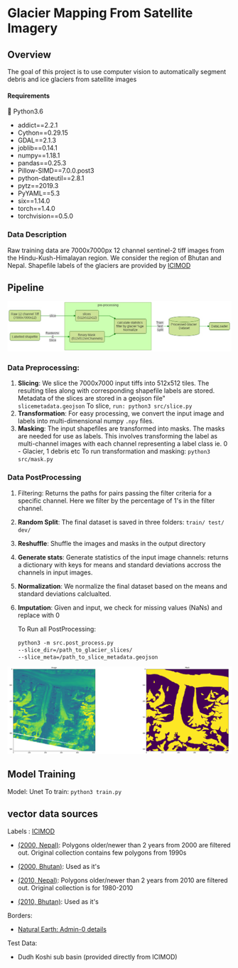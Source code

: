 # Glacier Mapping From Satellite Imagery

## Overview
The goal of this project is to use computer vision to automatically segment debris and ice glaciers from satellite images

#### Requirements
🐍 Python3.6
* addict==2.2.1
* Cython==0.29.15
* GDAL==2.1.3
* joblib==0.14.1
* numpy==1.18.1
* pandas==0.25.3
* Pillow-SIMD==7.0.0.post3
* python-dateutil==2.8.1
* pytz==2019.3
* PyYAML==5.3
* six==1.14.0
* torch==1.4.0
* torchvision==0.5.0

### Data Description
Raw training data are 7000x7000px 12 channel sentinel-2 tiff images from the Hindu-Kush-Himalayan region. We consider the region of Bhutan and Nepal. Shapefile labels of the glaciers are provided by [ICIMOD](www.icimod.org) 


## Pipeline
![pipeline](pipeline.jpeg)
### Data Preprocessing:

1. **Slicing**: We slice the 7000x7000 input tiffs into 512x512 tiles. The resulting tiles along with corresponding shapefile labels are stored. Metadata of the slices are stored in a geojson file" ```slicemetadata.geojson```
    To slice, ```run: python3 src/slice.py```
2. **Transformation**: For easy processing, we convert the input image and labels into multi-dimensional numpy ``.npy`` files.
3. **Masking**: The input shapefiles are transformed into masks. The masks are needed for use as labels. This involves transforming the label as multi-channel images with each channel representing a label class ie. 0 - Glacier, 1 debris etc
    To run transformation and masking: ```python3 src/mask.py```

### Data PostProcessing
1. Filtering: Returns the paths for pairs passing the filter criteria for a specific channel. Here we filter by the percentage of 1's in the filter channel.
2. **Random Split**: The final dataset is saved in three folders: ``train/ test/ dev/``
3. **Reshuffle**: Shuffle the images and masks in the output directory
4. **Generate stats**: Generate statistics of the input image channels: returns a dictionary with keys for means and standard deviations accross the channels in input images.
5. **Normalization**: We normalize the final dataset based on the means and standard deviations calclualted.
6. **Imputation**: Given and input, we check for missing values (NaNs) and replace with 0

    To Run all PostProcessing: 
    ```
    python3 -m src.post_process.py
    --slice_dir=/path_to_glacier_slices/
    --slice_meta=/path_to_slice_metadata.geojson
    
    ```
 
![Image-Mask Pair](image_mask.png)

## Model Training
Model: Unet
To train:
```python3 train.py```


## vector data sources
Labels : [ICIMOD](http://www.icimod.org/)

* [(2000, Nepal)](http://rds.icimod.org/Home/DataDetail?metadataId=9351&searchlist=True): Polygons older/newer than 2 years from 2000 are filtered out. Original collection contains few polygons from 1990s

 * [(2000, Bhutan)](http://rds.icimod.org/Home/DataDetail?metadataId=9357&searchlist=True): Used as it's

* [(2010, Nepal)](http://rds.icimod.org/Home/DataDetail?metadataId=9348&searchlist=True): Polygons older/newer than 2 years from 2010 are filtered out. Original collection is for 1980-2010

* [(2010, Bhutan)](http://rds.icimod.org/Home/DataDetail?metadataId=9358&searchlist=True): Used as it's

Borders:
* [Natural Earth: Admin-0 details](http://www.naturalearthdata.com/downloads/10m-cultural-vectors/)

Test Data: 
* Dudh Koshi sub basin (provided directly from ICIMOD)
